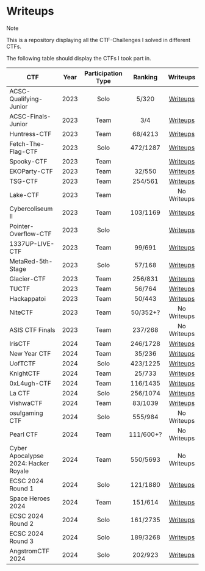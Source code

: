 # Writeups
> [!NOTE]
> This is a repository displaying all the CTF-Challenges I solved in different CTFs. 
>
> The following table should display the CTFs I took part in.
> 
> | CTF | Year | Participation Type | Ranking | Writeups |
> | ------------- | ------------- | :-------------:  | :-----: | :---: |
> | ACSC-Qualifying-Junior | 2023 | Solo | 5/320 | [Writeups](https://github.com/Aryt3/writeups/tree/main/jeopardy_ctfs/2023/acsc_qualifying_2023) |
> | ACSC-Finals-Junior | 2023 | Team | 3/4 | [Writeups](https://github.com/Aryt3/writeups/tree/main/jeopardy_ctfs/2023/acsc_finals_2023) |
> | Huntress-CTF | 2023 | Team | 68/4213 | [Writeups](https://github.com/Aryt3/writeups/tree/main/jeopardy_ctfs/2023/huntress_ctf_2023) |
> | Fetch-The-Flag-CTF | 2023 | Solo | 472/1287 | [Writeups](https://github.com/Aryt3/writeups/tree/main/jeopardy_ctfs/2023/fetch_the_flag_2023) |
> | Spooky-CTF | 2023 | Team |  | [Writeups](https://github.com/Aryt3/writeups/tree/main/jeopardy_ctfs/2023/spooky_ctf_2023) |
> | EKOParty-CTF | 2023 | Team | 32/550 | [Writeups](https://github.com/Aryt3/writeups/tree/main/jeopardy_ctfs/2023/ekoparty_ctf_2023) |
> | TSG-CTF | 2023 | Team | 254/561 | [Writeups]() |
> | Lake-CTF | 2023 | Team |  | No Writeups |
> | Cybercoliseum II | 2023 | Team | 103/1169 | [Writeups](https://github.com/Aryt3/writeups/tree/main/jeopardy_ctfs/2023/cybercoliseum_2_2023) |
> | Pointer-Overflow-CTF | 2023 | Solo |  | [Writeups](https://github.com/Aryt3/writeups/tree/main/jeopardy_ctfs/2023/pointer_overflow_ctf_2023) |
> | 1337UP-LIVE-CTF | 2023 | Team | 99/691 | [Writeups](https://github.com/Aryt3/writeups/tree/main/jeopardy_ctfs/2023/1337UP_CTF_2023) |
> | MetaRed-5th-Stage | 2023 | Solo | 57/168 | [Writeups](https://github.com/Aryt3/writeups/tree/main/jeopardy_ctfs/2023/Metared_5th_Stage) |
> | Glacier-CTF | 2023 | Team | 256/831 | [Writeups](https://github.com/Aryt3/writeups/tree/main/jeopardy_ctfs/2023/glacier_ctf_2023) |
> | TUCTF | 2023 | Team | 56/764 | [Writeups](https://github.com/Aryt3/writeups/tree/main/jeopardy_ctfs/2023/tuctf_2023) |
> | Hackappatoi | 2023 | Team | 50/443 | [Writeups](https://github.com/Aryt3/writeups/tree/main/jeopardy_ctfs/2023/hackappatoi_ctf_2023) |
> | NiteCTF | 2023 | Team | 50/352+? | No Writeups |
> | ASIS CTF Finals | 2023 | Team | 237/268 | No Writeups |
> | IrisCTF | 2024 | Team | 246/1728 | [Writeups](https://github.com/Aryt3/writeups/tree/main/jeopardy_ctfs/2024/iris_ctf_2024) |
> | New Year CTF | 2024 | Team | 35/236 | [Writeups](https://github.com/Aryt3/writeups/tree/main/jeopardy_ctfs/2024/new_year_ctf_2024) |
> | UofTCTF | 2024 | Solo | 423/1225 | [Writeups](https://github.com/Aryt3/writeups/tree/main/jeopardy_ctfs/2024/UofTCTF_2024) |
> | KnightCTF | 2024 | Team | 25/733 | [Writeups](https://github.com/Aryt3/writeups/tree/main/jeopardy_ctfs/2024/knight_ctf_2024) |
> | 0xL4ugh-CTF | 2024 | Team | 116/1435 | [Writeups](https://github.com/Aryt3/writeups/tree/main/jeopardy_ctfs/2024/0xl4ugh_ctf) |
> | La CTF | 2024 | Solo | 256/1074 | [Writeups](https://github.com/Aryt3/writeups/tree/main/jeopardy_ctfs/2024/La_CTF) |
> | VishwaCTF | 2024 | Team | 83/1039 | [Writeups](https://github.com/Aryt3/writeups/tree/main/jeopardy_ctfs/2024/VishwaCTF_2024) | 
> | osu!gaming CTF | 2024 | Solo | 555/984 | No Writeups |
> | Pearl CTF | 2024 | Team | 111/600+? | No Writeups |
> | Cyber Apocalypse 2024: Hacker Royale | 2024 | Team | 550/5693 | No Writeups |
> | ECSC 2024 Round 1 | 2024 | Solo | 121/1880 | [Writeups](https://github.com/Aryt3/writeups/tree/main/jeopardy_ctfs/2024/ecsc_round_1_2024) |
> | Space Heroes 2024 | 2024 | Team | 151/614 | [Writeups](https://github.com/Aryt3/writeups/tree/main/jeopardy_ctfs/2024/space_heroes_ctf_2024) |
> | ECSC 2024 Round 2 | 2024 | Solo | 161/2735 | [Writeups](https://github.com/Aryt3/writeups/tree/main/jeopardy_ctfs/2024/ecsc_round_2_2024) |
> | ECSC 2024 Round 3 | 2024 | Solo | 189/3268 | [Writeups](https://github.com/Aryt3/writeups/tree/main/jeopardy_ctfs/2024/ecsc_round_3_2024) |
> | AngstromCTF 2024 | 2024 | Solo | 202/923 | [Writeups](https://github.com/Aryt3/writeups/tree/main/jeopardy_ctfs/2024/angstrom_ctf_2024) |